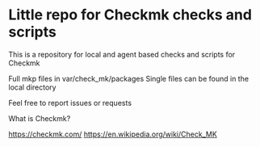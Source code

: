 # Little repo for Checkmk checks and scripts

This is a repository for local and agent based checks and scripts for Checkmk

Full mkp files in var/check_mk/packages
Single files can be found in the local directory

Feel free to report issues or requests

What is Checkmk?

https://checkmk.com/
https://en.wikipedia.org/wiki/Check_MK
